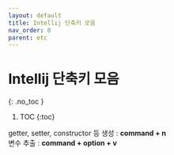 ```yaml
---
layout: default
title: Intellij 단축키 모음
nav_order: 0
parent: etc
---
```


# Intellij 단축키 모음
{: .no_toc }

1. TOC
{:toc}

getter, setter, constructor 등 생성 : **command + n**  
변수 추출 : **command + option + v**  